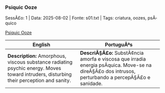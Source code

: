 ﻿### Psiquic Ooze

SessÃ£o: 1 | Data: 2025-08-02 | Fonte: s01.txt | Tags: criatura, oozes, psÃ­quico

[Psiquic Ooze](psiquic_ooze.png)

| English | PortuguÃªs |
|---------|-----------|
| **Description:** Amorphous, viscous substance radiating psychic energy. Moves toward intruders, disturbing their perception and sanity. | **DescriÃ§Ã£o:** SubstÃ¢ncia amorfa e viscosa que irradia energia psÃ­quica. Move-se na direÃ§Ã£o dos intrusos, perturbando a percepÃ§Ã£o e sanidade. |

























